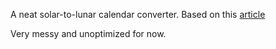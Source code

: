 A neat solar-to-lunar calendar converter. Based on this [article](https://www.informatik.uni-leipzig.de/~duc/amlich/calrules_en.html)

Very messy and unoptimized for now.
